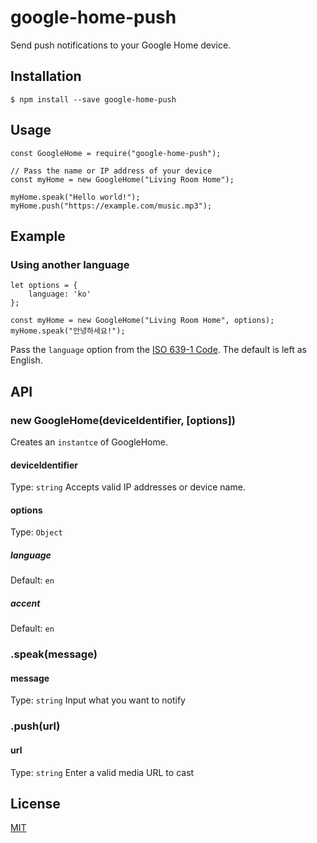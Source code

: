 # google-home-push
Send push notifications to your Google Home device.

## Installation
```
$ npm install --save google-home-push
```

## Usage
```
const GoogleHome = require("google-home-push");

// Pass the name or IP address of your device
const myHome = new GoogleHome("Living Room Home");

myHome.speak("Hello world!");
myHome.push("https://example.com/music.mp3");
```

## Example
### Using another language
```
let options = {
    language: 'ko'
};

const myHome = new GoogleHome("Living Room Home", options);
myHome.speak("안녕하세요!");
```
Pass the `language` option from the [ISO 639-1 Code](https://www.loc.gov/standards/iso639-2/php/code_list.php). The default is left as English.

## API
### new GoogleHome(deviceIdentifier, [options])
Creates an `instantce` of GoogleHome.

#### deviceIdentifier
Type: `string`
Accepts valid IP addresses or device name.

#### options
Type: `Object`

##### language
Default: `en`

##### accent
Default: `en`

### .speak(message)
#### message
Type: `string`
Input what you want to notify

### .push(url)
#### url
Type: `string`
Enter a valid media URL to cast

## License
[MIT](https://github.com/taeukme/google-home-push/blob/master/LICENSE.md)